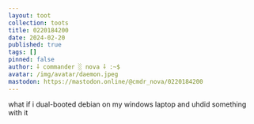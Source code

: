 ```yaml
---
layout: toot
collection: toots
title: 0220184200
date: 2024-02-20
published: true
tags: []
pinned: false
author: ⸸ commander ░ nova ⸸ :~$
avatar: /img/avatar/daemon.jpeg
mastodon: https://mastodon.online/@cmdr_nova/0220184200
---
```


what if i dual-booted debian on my windows laptop and uhdid something with it
